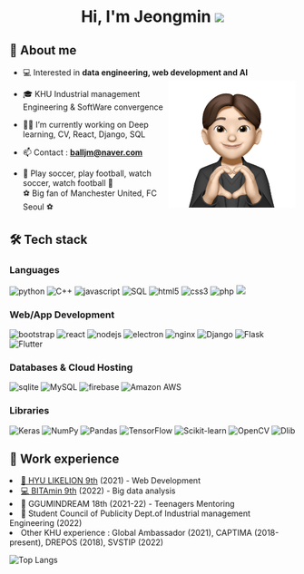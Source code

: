 <h1 align="center">Hi, I'm Jeongmin <img width="30px" src="https://raw.githubusercontent.com/iampavangandhi/iampavangandhi/master/gifs/Hi.gif"></h1>
<h2>🎤 About me</h2>

- 💻 Interested in **data engineering, web development and AI** <img align="right" style="width:14rem; height:auto;" src="https://github.com/jeongmin1217/jeongmin1217/blob/main/jeongmin.png"/>

- 🎓 KHU Industrial management Engineering & SoftWare convergence

- 👨‍💻 I’m currently working on Deep learning, CV, React, Django, SQL

- 📫 Contact : **balljm@naver.com**

- 💜 Play soccer, play football, watch soccer, watch football 💜
     <br> ⚽️ Big fan of Manchester United, FC Seoul ⚽️

<h2>🛠 Tech stack</h2>
<h3>Languages</h3>
<p>
     <img src="http://img.shields.io/badge/-Python-3776AB?style=for-the-badge&logo=python&logoColor=ffffff" alt = "python"/>
     <img src="https://img.shields.io/badge/C++%20-%2300599C.svg?style=for-the-badge&logo=c%2B%2B&logoColor=white" alt="C++"></a>
     <img src="https://img.shields.io/badge/Javascript-F7DF1E.svg?style=for-the-badge&logo=javascript&logoColor=black" alt="javascript"/>
     <img alt="SQL" src="https://img.shields.io/badge/SQL%20-%23025E8C.svg?style=for-the-badge&logo=amazon-dynamodb&logoColor=white">
     <img src="https://img.shields.io/badge/html-E34F26.svg?style=for-the-badge&logo=html5&logoColor=white" alt="html5"/> 
     <img src="https://img.shields.io/badge/css-1572B6.svg?style=for-the-badge&logo=css3&logoColor=white" alt="css3"/>
     <img src="https://img.shields.io/badge/-PHP-05122A.svg?style=for-the-badge&logo=php&logoColor=777BB4" alt="php"/>
     <img src="https://img.shields.io/badge/Dart-0175C2?style=for-the-badge&logo=Dart&logoColor=white">
</p>

<h3>Web/App Development</h3>
<p>
    <img src="https://img.shields.io/badge/bootstrap-7952B3.svg?style=for-the-badge&logo=bootstrap&logoColor=white" alt="bootstrap"/>
    <img src="https://img.shields.io/badge/reactjs-61DAFB.svg?style=for-the-badge&logo=react&logoColor=black" alt="react"/>
    <img src="https://img.shields.io/badge/node.js-339933.svg?style=for-the-badge&logo=nodedotjs&logoColor=white" alt="nodejs"/>
    <img src="https://img.shields.io/badge/-Electron-000?style=for-the-badge&logo=Electron&logoColor=white" alt="electron"/>
    <img src="https://img.shields.io/badge/nginx-009639.svg?style=for-the-badge&logo=nginx&logoColor=white" alt="nginx"/> 
    <img alt="Django" src="https://img.shields.io/badge/Django-092E20?style=for-the-badge&logo=django&logoColor=white">
    <img alt="Flask" src="https://img.shields.io/badge/-Flask-05122A?style=for-the-badge&logo=flask&logoColor=white">
     <img alt="Flutter" src="https://img.shields.io/badge/-Flutter-05122A?style=for-the-badge&logo=flutter&logoColor=02569B">
</p>

<h3>Databases & Cloud Hosting</h3>
<p>
    <img src="https://img.shields.io/badge/sqlite-003B57.svg?style=for-the-badge&logo=sqlite&logoColor=white" alt="sqlite"/>
    <img alt="MySQL" src="https://img.shields.io/badge/MySQL-00000F?style=for-the-badge&logo=mysql&logoColor=white">
    <img src="https://img.shields.io/badge/firebase-FFCA28.svg?style=for-the-badge&logo=firebase&logoColor=black" alt="firebase"/>
     <img alt="Amazon AWS" src = "https://img.shields.io/badge/-Amazon%20AWS-000?style=for-the-badge&logo=amazon-aws">
</p>

<h3>Libraries</h3>
<p>
    <img alt="Keras" src="https://img.shields.io/badge/Keras%20-%23D00000.svg?style=for-the-badge&logo=Keras&logoColor=white">
    <img alt="NumPy" src="https://img.shields.io/badge/Numpy%20-%23013243.svg?style=for-the-badge&logo=numpy&logoColor=white">
    <img alt="Pandas" src="https://img.shields.io/badge/Pandas%20-%23150458.svg?style=for-the-badge&logo=pandas&logoColor=white">
    <img alt="TensorFlow" src="https://img.shields.io/badge/TensorFlow%20-%23FF6F00.svg?style=for-the-badge&logo=TensorFlow&logoColor=white">
     <img alt="Scikit-learn" src="https://img.shields.io/badge/scikit_learn-F7931E?style=for-the-badge&logo=scikit-learn&logoColor=white">
     <img alt="OpenCV" src="https://img.shields.io/badge/-OpenCV-05122A?style=for-the-badge&logo=opencv&logoColor=5C3EE8">
     <img alt="Dlib" src="https://img.shields.io/badge/dlib-009639.svg?style=for-the-badge&logo=dlib&logoColor=white">
</p>

<h2>📝 Work experience</h2>
<li><a href="https://github.com/hyu-likelion">🐯 HYU LIKELION 9th</a> (2021) - Web Development <br/></li>
<li><a href="https://github.com/Bitamin9">💻 BITAmin 9th</a> (2022) - Big data analysis <br/></li>
<li>👐 GGUMINDREAM 18th (2021-22) - Teenagers Mentoring <br/></li>
<li>📢 Student Council of Publicity Dept.of Industrial management Engineering (2022) <br/></li>
<li>Other KHU experience : Global Ambassador (2021), CAPTIMA (2018-present), DREPOS (2018), SVSTIP (2022)</li>

![Top Langs](https://github-readme-stats.vercel.app/api/top-langs/?username=Aleksey-Voko&layout=default&theme=gotham&hide=html&hide_border=true&card_width=330)
